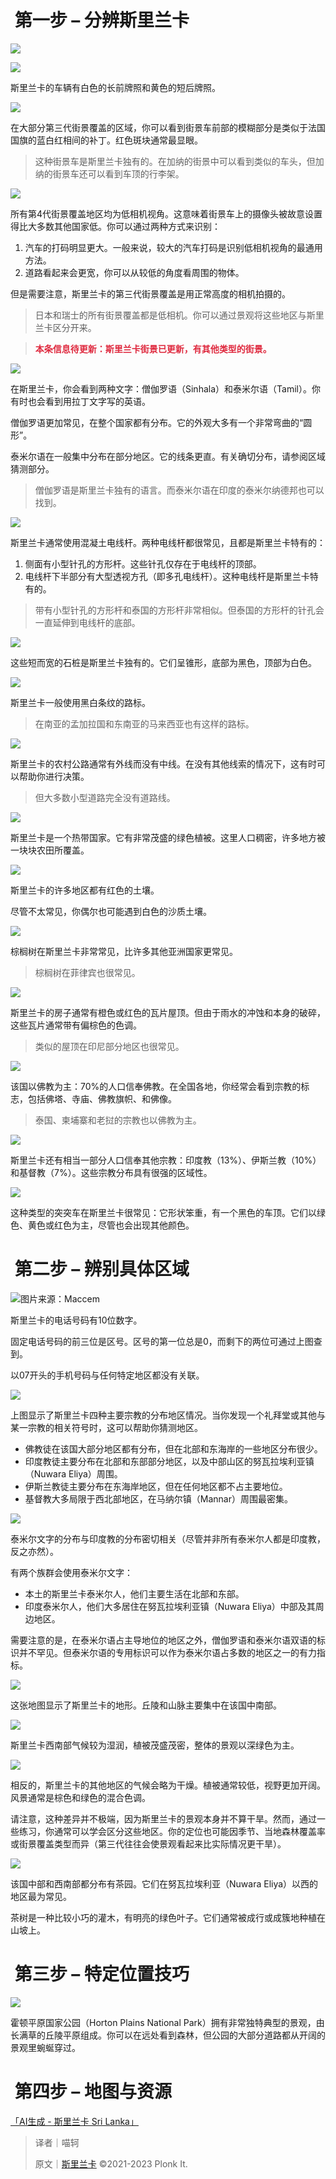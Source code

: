 #  第一步 – 分辨斯里兰卡
![](https://cdn.nlark.com/yuque/0/2023/png/35076970/1683536940728-1b2ef3cf-4912-4257-be07-49cfd007b0ea.png)

![](https://cdn.nlark.com/yuque/0/2023/png/35076970/1683536941326-98b6415e-79e9-4b05-81d7-026e54043e82.png)

斯里兰卡的车辆有白色的长前牌照和黄色的短后牌照。

![](https://cdn.nlark.com/yuque/0/2023/png/35076970/1683536941921-ddd8db0f-96d3-4a6a-839f-3059ef4ed9bf.png)

在大部分第三代街景覆盖的区域，你可以看到街景车前部的模糊部分是类似于法国国旗的蓝白红相间的补丁。红色斑块通常最显眼。

> 这种街景车是斯里兰卡独有的。在加纳的街景中可以看到类似的车头，但加纳的街景车还可以看到车顶的行李架。
>

![](https://cdn.nlark.com/yuque/0/2023/png/35076970/1683536942536-ed917463-2592-4717-84ba-7df728dbd9dc.png)

所有第4代街景覆盖地区均为低相机视角。这意味着街景车上的摄像头被故意设置得比大多数其他国家低。你可以通过两种方式来识别：

1. 汽车的打码明显更大。一般来说，较大的汽车打码是识别低相机视角的最通用方法。
2. 道路看起来会更宽，你可以从较低的角度看周围的物体。

但是需要注意，斯里兰卡的第三代街景覆盖是用正常高度的相机拍摄的。

> 日本和瑞士的所有街景覆盖都是低相机。你可以通过景观将这些地区与斯里兰卡区分开来。
>

> **<font style="color:#DF2A3F;">本条信息待更新：斯里兰卡街景已更新，有其他类型的街景。</font>**
>

![](https://cdn.nlark.com/yuque/0/2023/png/35076970/1683536943435-ae05763a-51e2-459e-ae63-294507d3dfa5.png)

在斯里兰卡，你会看到两种文字：僧伽罗语（Sinhala）和泰米尔语（Tamil）。你有时也会看到用拉丁文字写的英语。

僧伽罗语更加常见，在整个国家都有分布。它的外观大多有一个非常弯曲的“圆形”。

泰米尔语在一般集中分布在部分地区。它的线条更直。有关确切分布，请参阅区域猜测部分。

> 僧伽罗语是斯里兰卡独有的语言。而泰米尔语在印度的泰米尔纳德邦也可以找到。
>

![](https://cdn.nlark.com/yuque/0/2023/png/35076970/1683536944624-409b8ef9-2c48-4885-ad4f-5f7b855c7bfc.png)

斯里兰卡通常使用混凝土电线杆。两种电线杆都很常见，且都是斯里兰卡特有的：

1. 侧面有小型针孔的方形杆。这些针孔仅存在于电线杆的顶部。
2. 电线杆下半部分有大型透视方孔（即多孔电线杆）。这种电线杆是斯里兰卡特有的。

> 带有小型针孔的方形杆和泰国的方形杆非常相似。但泰国的方形杆的针孔会一直延伸到电线杆的底部。
>

![](https://cdn.nlark.com/yuque/0/2023/png/35076970/1683536945257-238df008-6c06-4a86-adb4-ec6722ccf1e9.png)

这些短而宽的石桩是斯里兰卡独有的。它们呈锥形，底部为黑色，顶部为白色。

![](https://cdn.nlark.com/yuque/0/2023/png/35076970/1683536946043-8c33140f-7b55-49b8-a927-501dc6ad916a.png)

斯里兰卡一般使用黑白条纹的路标。

> 在南亚的孟加拉国和东南亚的马来西亚也有这样的路标。
>

![](https://cdn.nlark.com/yuque/0/2023/png/35076970/1683536946773-631649e7-462b-40e6-87b6-37bbc2356e09.png)

斯里兰卡的农村公路通常有外线而没有中线。在没有其他线索的情况下，这有时可以帮助你进行决策。

> 但大多数小型道路完全没有道路线。
>

![](https://cdn.nlark.com/yuque/0/2023/png/35076970/1683536948382-c8fa7f2a-1c8f-4694-8376-0a1676c407e2.png)

斯里兰卡是一个热带国家。它有非常茂盛的绿色植被。这里人口稠密，许多地方被一块块农田所覆盖。

![](https://cdn.nlark.com/yuque/0/2023/png/35076970/1683536949587-28440bd6-bcf4-480a-b083-84a493853bb5.png)

斯里兰卡的许多地区都有红色的土壤。

尽管不太常见，你偶尔也可能遇到白色的沙质土壤。

![](https://cdn.nlark.com/yuque/0/2023/png/35076970/1683536951281-b9ec1613-dee1-4e5b-899f-15a6942958fa.png)

棕榈树在斯里兰卡非常常见，比许多其他亚洲国家更常见。

> 棕榈树在菲律宾也很常见。
>

![](https://cdn.nlark.com/yuque/0/2023/png/35076970/1683536952046-76b6282e-218e-4490-93e8-57020856d0de.png)

斯里兰卡的房子通常有橙色或红色的瓦片屋顶。但由于雨水的冲蚀和本身的破碎，这些瓦片通常带有偏棕色的色调。

> 类似的屋顶在印尼部分地区也很常见。
>

![](https://cdn.nlark.com/yuque/0/2023/png/35076970/1683536952870-702720c6-50b3-47ce-8409-8881e57b567d.png)

该国以佛教为主：70%的人口信奉佛教。在全国各地，你经常会看到宗教的标志，包括佛塔、寺庙、佛教旗帜、和佛像。

> 泰国、柬埔寨和老挝的宗教也以佛教为主。
>

![](https://cdn.nlark.com/yuque/0/2023/png/35076970/1683536953725-c76298c7-4c44-4b8f-bb90-de6b12ea9461.png)

斯里兰卡还有相当一部分人口信奉其他宗教：印度教（13%）、伊斯兰教（10%）和基督教（7%）。这些宗教分布具有很强的区域性。

![](https://cdn.nlark.com/yuque/0/2023/png/35076970/1683536954574-60eb9190-5c8c-4329-9603-c1ffbb59ade3.png)

这种类型的突突车在斯里兰卡很常见：它形状笨重，有一个黑色的车顶。它们以绿色、黄色或红色为主，尽管也会出现其他颜色。

#  第二步 – 辨别具体区域
![图片来源：Maccem](https://cdn.nlark.com/yuque/0/2023/png/35076970/1683536955227-e591e20a-5c16-46c4-b200-19b279a377b0.png)

斯里兰卡的电话号码有10位数字。

固定电话号码的前三位是区号。区号的第一位总是0，而剩下的两位可通过上图查到。

以07开头的手机号码与任何特定地区都没有关联。

![](https://cdn.nlark.com/yuque/0/2023/png/35076970/1683536955832-abed5c06-94c6-4f0e-bc22-db7735d4cd91.png)

上图显示了斯里兰卡四种主要宗教的分布地区情况。当你发现一个礼拜堂或其他与某一宗教的相关符号时，这可以帮助你猜测地区。

+ 佛教徒在该国大部分地区都有分布，但在北部和东海岸的一些地区分布很少。
+ 印度教徒主要分布在北部和东部部分地区，以及中部山区的努瓦拉埃利亚镇（Nuwara Eliya）周围。
+ 伊斯兰教徒主要分布在东海岸地区，但在任何地区都不占主要地位。
+ 基督教大多局限于西北部地区，在马纳尔镇（Mannar）周围最密集。

![](https://cdn.nlark.com/yuque/0/2023/png/35076970/1683536956552-13eec168-c01d-4925-ada0-00fc855dbda6.png)

泰米尔文字的分布与印度教的分布密切相关（尽管并非所有泰米尔人都是印度教，反之亦然）。

有两个族群会使用泰米尔文字：

+ 本土的斯里兰卡泰米尔人，他们主要生活在北部和东部。
+ 印度泰米尔人，他们大多居住在努瓦拉埃利亚镇（Nuwara Eliya）中部及其周边地区。

需要注意的是，在泰米尔语占主导地位的地区之外，僧伽罗语和泰米尔语双语的标识并不罕见。但泰米尔语的专用标识可以作为泰米尔语占多数的地区之一的有力指标。

![](https://cdn.nlark.com/yuque/0/2023/png/35076970/1683536957189-2d875591-f78a-430d-9a19-404908dc6f0d.png)

这张地图显示了斯里兰卡的地形。丘陵和山脉主要集中在该国中南部。

![](https://cdn.nlark.com/yuque/0/2023/png/35076970/1683536958385-baf94f39-8917-453e-80b3-6460976d64ce.png)

斯里兰卡西南部气候较为湿润，植被茂盛茂密，整体的景观以深绿色为主。

![](https://cdn.nlark.com/yuque/0/2023/png/35076970/1683536959386-40a4d98a-67cc-40b2-9cf0-4d14f1146c8d.png)

相反的，斯里兰卡的其他地区的气候会略为干燥。植被通常较低，视野更加开阔。风景通常是棕色和绿色的混合色调。

请注意，这种差异并不极端，因为斯里兰卡的景观本身并不算干旱。然而，通过一些练习，你通常可以学会区分这些地区。你的定位也可能因季节、当地森林覆盖率或街景覆盖类型而异（第三代往往会使景观看起来比实际情况更干旱）。

![](https://cdn.nlark.com/yuque/0/2023/png/35076970/1683536960258-3ccad700-c41d-4ab5-a62c-2101a7c7f5f8.png)

该国中部和西南部都分布有茶园。它们在努瓦拉埃利亚（Nuwara Eliya）以西的地区最为常见。

茶树是一种比较小巧的灌木，有明亮的绿色叶子。它们通常被成行或成簇地种植在山坡上。

#  第三步 – 特定位置技巧
![](https://cdn.nlark.com/yuque/0/2023/png/35076970/1683536961622-770c779d-03b4-4a26-bf12-d6ba92973a99.png)

霍顿平原国家公园（Horton Plains National Park）拥有非常独特典型的景观，由长满草的丘陵平原组成。你可以在远处看到森林，但公园的大部分道路都从开阔的景观里蜿蜒穿过。

#  第四步 – 地图与资源
[「AI生成 - 斯里兰卡 Sri Lanka」](https://tuxun.fun/maps_detail?mapsId=1351)



> 译者｜喵轲
>
> 原文｜[斯里兰卡](https://www.plonkit.net/sri-lanka) ©2021-2023 Plonk It.
>

